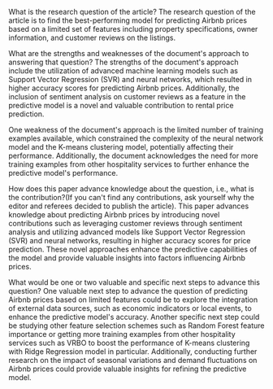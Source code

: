 What is the research question of the article?
The research question of the article is to find the best-performing model for predicting Airbnb 
prices based on a limited set of features including property specifications, owner information, 
and customer reviews on the listings.

What are the strengths and weaknesses of the document's approach to answering that question?
The strengths of the document's approach include the utilization of advanced machine learning 
models such as Support Vector Regression (SVR) and neural networks, which resulted in higher accuracy 
scores for predicting Airbnb prices. Additionally, the inclusion of sentiment analysis on customer reviews
as a feature in the predictive model is a novel and valuable contribution to rental price prediction. 

One weakness of the document's approach is the limited number of training examples available, 
which constrained the complexity of the neural network model and the K-means clustering model, 
potentially affecting their performance. Additionally, the document acknowledges the need for more
training examples from other hospitality services to further enhance the predictive model's performance.

How does this paper advance knowledge about the question, i.e., what is the contribution?(If you 
can't find any contributions, ask yourself why the editor and referees decided to publish the article).
This paper advances knowledge about predicting Airbnb prices by introducing novel contributions 
such as leveraging customer reviews through sentiment analysis and utilizing advanced models like 
Support Vector Regression (SVR) and neural networks, resulting in higher accuracy scores for price
prediction. These novel approaches enhance the predictive capabilities of the model and provide valuable
insights into factors influencing Airbnb prices.

What would be one or two valuable and specific next steps to advance this question?
One valuable next step to advance the question of predicting Airbnb prices based on limited features 
could be to explore the integration of external data sources, such as economic indicators or local events,
to enhance the predictive model's accuracy. Another specific next step could be studying other feature selection
schemes such as Random Forest feature importance or getting more training examples from other hospitality 
services such as VRBO to boost the performance of K-means clustering with Ridge Regression model in particular. 
Additionally, conducting further research on the impact of seasonal variations and demand fluctuations on Airbnb
prices could provide valuable insights for refining the predictive model. 
